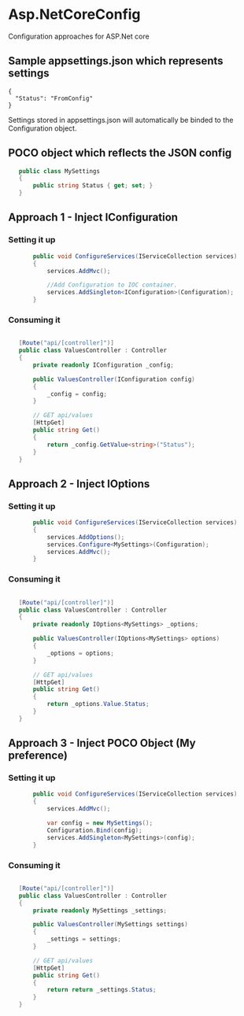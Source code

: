 # Asp.NetCoreConfig
Configuration approaches for ASP.Net core

## Sample appsettings.json which represents settings

```
{
  "Status": "FromConfig" 
}
```
Settings stored in appsettings.json will automatically be binded to the Configuration object.

## POCO object which reflects the JSON config


 ```csharp
    public class MySettings
    {
        public string Status { get; set; }
    }
```

## Approach 1 - Inject IConfiguration
### Setting it up
 ```csharp
        public void ConfigureServices(IServiceCollection services)
        {
            services.AddMvc();

            //Add Configuration to IOC container.
            services.AddSingleton<IConfiguration>(Configuration);
        }
```
### Consuming it

 ```csharp

    [Route("api/[controller]")]
    public class ValuesController : Controller
    {
        private readonly IConfiguration _config;

        public ValuesController(IConfiguration config)
        {
            _config = config;
        }

        // GET api/values
        [HttpGet]
        public string Get()
        {
            return _config.GetValue<string>("Status");
        }
    }

```

## Approach 2 - Inject IOptions
### Setting it up
 ```csharp
        public void ConfigureServices(IServiceCollection services)
        {
            services.AddOptions();
            services.Configure<MySettings>(Configuration);
            services.AddMvc();
        }
```
### Consuming it

 ```csharp

    [Route("api/[controller]")]
    public class ValuesController : Controller
    {
        private readonly IOptions<MySettings> _options;

        public ValuesController(IOptions<MySettings> options)
        {
            _options = options;
        }

        // GET api/values
        [HttpGet]
        public string Get()
        {
            return _options.Value.Status;
        }
    }

```

## Approach 3 - Inject POCO Object (My preference)
### Setting it up
 ```csharp
        public void ConfigureServices(IServiceCollection services)
        {
            services.AddMvc();

            var config = new MySettings();
            Configuration.Bind(config);
            services.AddSingleton<MySettings>(config);
        }
```
### Consuming it

 ```csharp

    [Route("api/[controller]")]
    public class ValuesController : Controller
    {
        private readonly MySettings _settings;

        public ValuesController(MySettings settings)
        {
            _settings = settings;
        }

        // GET api/values
        [HttpGet]
        public string Get()
        {
            return return _settings.Status;
        }
    }

```
